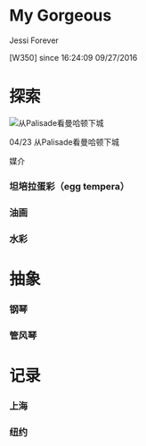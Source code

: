 # My Gorgeous

Jessi Forever

[W350] since 16:24:09 09/27/2016


# 探索

![从Palisade看曼哈顿下城](https://github.com/mygorgeous/mygorgeous.github.io/blob/22c706bc36287e6e49c7c6303858ddb130be0875/files/PXL_20230404_214400890.jpg)

04/23 从Palisade看曼哈顿下城


媒介

### 坦培拉蛋彩（egg tempera）

### 油画

### 水彩


# 抽象

### 钢琴

### 管风琴


# 记录

### 上海

### 纽约






